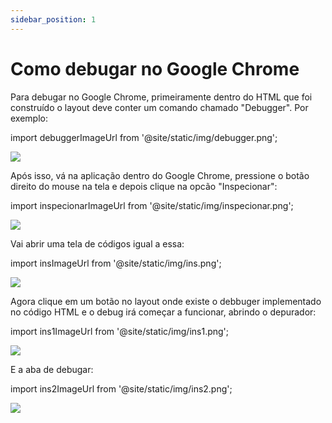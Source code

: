 ```yaml
---
sidebar_position: 1
---
```


# Como debugar no Google Chrome

Para debugar no Google Chrome, primeiramente dentro do HTML que foi construído o layout deve conter um comando chamado "Debugger". Por exemplo: 

import debuggerImageUrl from '@site/static/img/debugger.png';

<img src={debuggerImageUrl} />

Após isso, vá na aplicação dentro do Google Chrome, pressione o botão direito do mouse na tela e depois clique na opcão "Inspecionar":

import inspecionarImageUrl from '@site/static/img/inspecionar.png';

<img src={inspecionarImageUrl} />

Vai abrir uma tela de códigos igual a essa:

import insImageUrl from '@site/static/img/ins.png';

<img src={insImageUrl} />

Agora clique em um botão no layout onde existe o debbuger implementado no código HTML e o debug irá começar a funcionar, abrindo o depurador: 

import ins1ImageUrl from '@site/static/img/ins1.png';

<img src={ins1ImageUrl} />

E a aba de debugar: 

import ins2ImageUrl from '@site/static/img/ins2.png';

<img src={ins2ImageUrl} />





